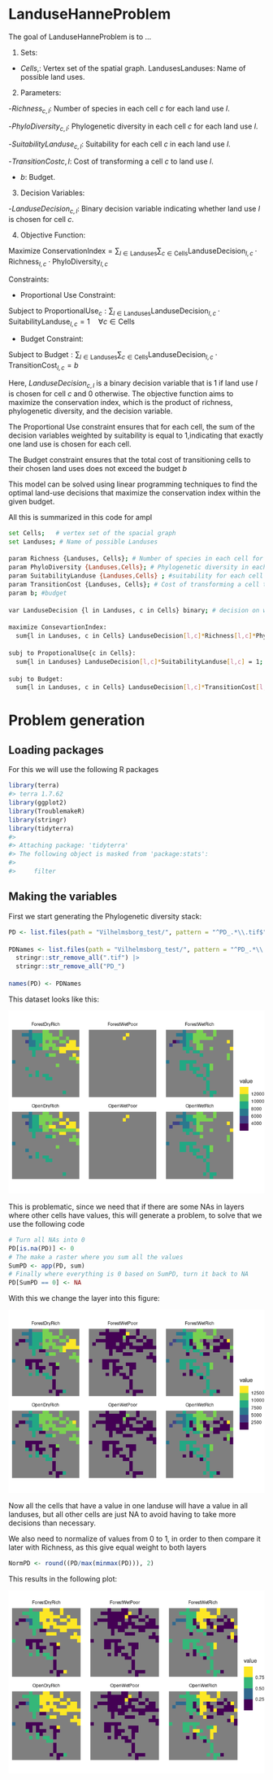 
<!-- README.md is generated from README.Rmd. Please edit that file -->

# LanduseHanneProblem

<!-- badges: start -->
<!-- badges: end -->

The goal of LanduseHanneProblem is to …

1.  Sets:

- $Cells,$: Vertex set of the spatial graph. LandusesLanduses: Name of
  possible land uses.

2.  Parameters:

\-$Richness_{c,l}$: Number of species in each cell $c$ for each land use
$l$.

\-$PhyloDiversity_{c,l}$: Phylogenetic diversity in each cell $c$ for
each land use $l$.

\-$SuitabilityLanduse_{c,l}$: Suitability for each cell $c$ in each land
use $l$.

\-$TransitionCost{c,l}$: Cost of transforming a cell $c$ to land use
$l$.

- $b$: Budget.

3.  Decision Variables:

\-$LanduseDecision_{c, l}$: Binary decision variable indicating whether
land use $l$ is chosen for cell $c$.

4.  Objective Function:

$\text{Maximize } \text{ConservationIndex} = \sum_{l \in \text{Landuses}} \sum_{c \in \text{Cells}} \text{LanduseDecision}_{l,c} \cdot \text{Richness}_{l,c} \cdot \text{PhyloDiversity}_{l,c}$

Constraints:

- Proportional Use Constraint:

$\text{Subject to ProportionalUse}_{c}: \sum_{l \in \text{Landuses}} \text{LanduseDecision}_{l,c} \cdot \text{SuitabilityLanduse}_{l,c} = 1 \quad \forall c \in \text{Cells}$

- Budget Constraint:

$\text{Subject to Budget}: \sum_{l \in \text{Landuses}} \sum_{c \in \text{Cells}} \text{LanduseDecision}_{l,c} \cdot \text{TransitionCost}_{l,c} = b$

Here, $LanduseDecision_{c, l}$ is a binary decision variable that is 1
if land use $l$ is chosen for cell $c$ and 0 otherwise. The objective
function aims to maximize the conservation index, which is the product
of richness, phylogenetic diversity, and the decision variable.

The Proportional Use constraint ensures that for each cell, the sum of
the decision variables weighted by suitability is equal to 1,indicating
that exactly one land use is chosen for each cell.

The Budget constraint ensures that the total cost of transitioning cells
to their chosen land uses does not exceed the budget $b$

This model can be solved using linear programming techniques to find the
optimal land-use decisions that maximize the conservation index within
the given budget.

All this is summarized in this code for ampl

``` bash
set Cells;   # vertex set of the spacial graph
set Landuses; # Name of possible Landuses

param Richness {Landuses, Cells}; # Number of species in each cell for each landuse
param PhyloDiversity {Landuses,Cells}; # Phylogenetic diversity in each cell for each landuse
param SuitabilityLanduse {Landuses,Cells} ; #suitability for each cell in each Landuses
param TransitionCost {Landuses, Cells}; # Cost of transforming a cell to this landuse
param b; #budget

var LanduseDecision {l in Landuses, c in Cells} binary; # decision on which landuse to use for cell Cell

maximize ConsevartionIndex:
  sum{l in Landuses, c in Cells} LanduseDecision[l,c]*Richness[l,c]*PhyloDiversity[l,c];

subj to PropotionalUse{c in Cells}:
  sum{l in Landuses} LanduseDecision[l,c]*SuitabilityLanduse[l,c] = 1;

subj to Budget:
  sum{l in Landuses, c in Cells} LanduseDecision[l,c]*TransitionCost[l,c] = b;
```

# Problem generation

## Loading packages

For this we will use the following R packages

``` r
library(terra)
#> terra 1.7.62
library(ggplot2)
library(TroublemakeR)
library(stringr)
library(tidyterra)
#> 
#> Attaching package: 'tidyterra'
#> The following object is masked from 'package:stats':
#> 
#>     filter
```

## Making the variables

First we start generating the Phylogenetic diversity stack:

``` r
PD <- list.files(path = "Vilhelmsborg_test/", pattern = "^PD_.*\\.tif$", full.names = T) |> rast()

PDNames <- list.files(path = "Vilhelmsborg_test/", pattern = "^PD_.*\\.tif$", full.names = F) |> 
  stringr::str_remove_all(".tif") |> 
  stringr::str_remove_all("PD_")

names(PD) <- PDNames
```

This dataset looks like this:

![](README_files/figure-gfm/figure1-1.png)<!-- -->

This is problematic, since we need that if there are some NAs in layers
where other cells have values, this will generate a problem, to solve
that we use the following code

``` r
# Turn all NAs into 0
PD[is.na(PD)] <- 0
# The make a raster where you sum all the values
SumPD <- app(PD, sum) 
# Finally where everything is 0 based on SumPD, turn it back to NA
PD[SumPD == 0] <- NA
```

With this we change the layer into this figure:

![](README_files/figure-gfm/figure2-1.png)<!-- -->

Now all the cells that have a value in one landuse will have a value in
all landuses, but all other cells are just NA to avoid having to take
more decisions than necessary.

We also need to normalize of values from 0 to 1, in order to then
compare it later with Richness, as this give equal weight to both layers

``` r
NormPD <- round((PD/max(minmax(PD))), 2)
```

This results in the following plot:

![](README_files/figure-gfm/figure3-1.png)<!-- -->
